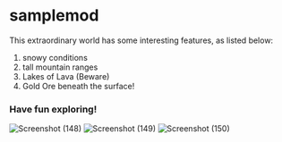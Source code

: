 # samplemod
This extraordinary world has some interesting features, as listed below:
1. snowy conditions
2. tall mountain ranges
3. Lakes of Lava (Beware)
4. Gold Ore beneath the surface!

### Have fun exploring!

![Screenshot (148)](https://user-images.githubusercontent.com/24259630/71758227-d8ccbf80-2ea5-11ea-8658-50295024455d.png)
![Screenshot (149)](https://user-images.githubusercontent.com/24259630/71758228-d9655600-2ea5-11ea-9c34-8e1c3adf6679.png)
![Screenshot (150)](https://user-images.githubusercontent.com/24259630/71758229-d9655600-2ea5-11ea-8578-25f8dcd0b992.png)
